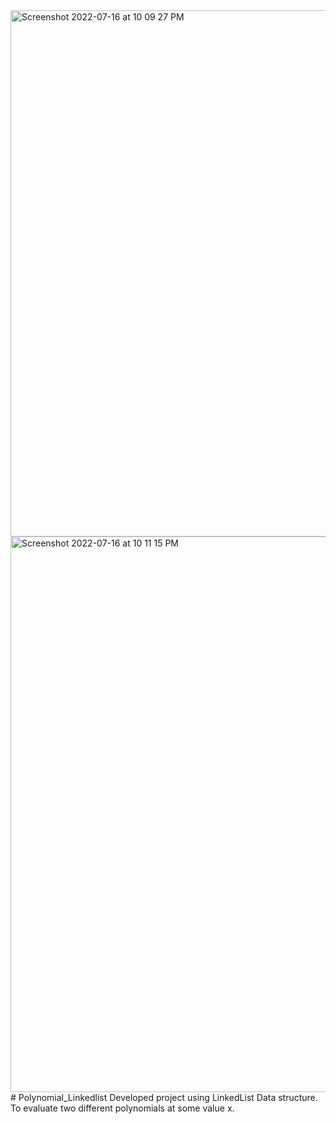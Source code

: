 <img width="842" alt="Screenshot 2022-07-16 at 10 09 27 PM" src="https://user-images.githubusercontent.com/80086566/179364106-51e43756-5c1c-4af4-843e-d4f8e554a278.png">
<img width="889" alt="Screenshot 2022-07-16 at 10 11 15 PM" src="https://user-images.githubusercontent.com/80086566/179364113-c10e6d81-ecaf-44b7-b7e1-1d644d6ab18a.png">
# Polynomial_Linkedlist
Developed project using LinkedList Data structure. To evaluate two different polynomials at some value x.
